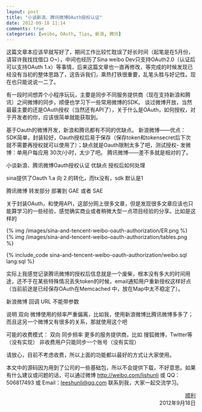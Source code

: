 ```yaml
---
layout: post
title: "小谈新浪、腾讯微博OAuth授权认证"
date: 2012-09-18 11:14
comments: true
categories: [weibo, OAuth, Tips, 新浪, 腾讯]
---
```


这篇文章本应该早就写好了，期间工作比较忙耽误了好长时间（起笔是在5月份，请容许我找找借口 O~），中间也经历了Sina weibo Dev只支持OAuth2.0（认证后可以支持OAuth 1.x）等事情，后来这篇文章也一直再修改，等完成的时候发现已经没有当初的整体思路了，这告诉我们，乘热打铁很重要，乱笔头胜与好记性。现在也只能说说一二了。

有一段时间想弄个小程序玩玩，主要是同步不同服务提供商（现在支持新浪和腾讯）之间微博的同步，顺便也学习下一些常用微博的SDK。
谈过微博开放，当然最最主要的还是OAuth授权（当然还有API了），关于什么是OAuth，如何授权，对于开发者的你，应该很简单就能获取到。
<!-- more -->

基于Oauth的微博开发，新浪和腾讯都有不同的优缺点。 新浪微博——优点：SDK简单，封装较好，Oauth授权后易于保存（保存token和tokensecret后下次就不需要再授权就可以使用了）；缺点就是Oauth限制太多了吧，测试授权- 发微博：单用户每应用 30次/小时，太少了吧。 腾讯微博——差不多就是相对的了。


小谈新浪、腾讯微博Oauth授权认证
优缺点
授权后如何处理

sina提供了Oauth 1.a 向 2 的转化，而tx没有，sdk 默认是1

腾讯微博 转发部分
部署到 GAE 或者 SAE

关于封装OAuth，和使用API，这部分网上很多文章，但是发现很多文章应该也只能算学习的一些经验，感觉确实商业或者稍微大型一点项目经验的分享。比如是这样的

{% img /images/sina-and-tencent-weibo-oauth-authorization/ER.png %}	
{% img /images/sina-and-tencent-weibo-oauth-authorization/tables.png %}	

{% include_code sina-and-tencent-weibo-oauth-authorization/weibo.sql lang:sql %}


实际上我感觉记录腾讯微博的授权后信息就是一个废柴，根本没有多大的时间用途，还不于在某些特殊情况丢失token的时候，email通知用户重新授权这样好点（当前前途是已经保存OAuth在Memcached 中，放在Map中太不稳定了）。

新浪微博 回调 URL 不能带参数

说明
双向
微博使用的频率严重偏离，比如我，使用新浪微博比腾讯微博多多了；而且这另一个微博又有很多的关系，那就使用这个吧

可能的收费模式：
双向
同步频率 
更多的服务提供商，比如 搜狐微博，Twitter等（没有实现）
非收费用户只能同步一个账号（没有实现）


请放心，目前不考虑收费，所以上面的功能都以最好的方式让大家使用。






本文中的源码因为用到了公司的一些基础包，所以不会提供下载，不好意思。如果有什么建议或问题的话，可以通过微博 <http://weibo.com/lishunli> 或 QQ：506817493 或 Email：<leeshunli@qq.com> 联系到我，大家一起交流学习。

<p align="right">
<a href = "http://blogjava.net/lishunli" target="_blank">顺利</a><br>		
2012年9月18日<br>
</p>